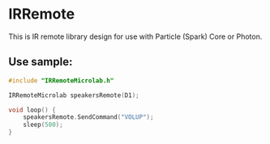 # IRRemote
This is IR remote library design for use with Particle (Spark) Core or Photon.

Use sample:
-----------

```c
#include "IRRemoteMicrolab.h"

IRRemoteMicrolab speakersRemote(D1);

void loop() {
	speakersRemote.SendCommand("VOLUP");
	sleep(500);
}
```